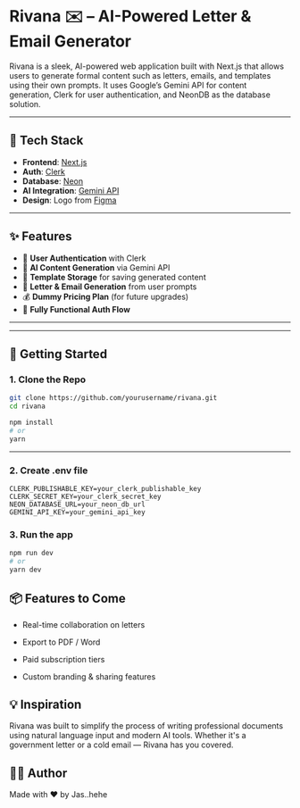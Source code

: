 # Rivana ✉️ – AI-Powered Letter & Email Generator

Rivana is a sleek, AI-powered web application built with Next.js that allows users to generate formal content such as letters, emails, and templates using their own prompts. It uses Google’s Gemini API for content generation, Clerk for user authentication, and NeonDB as the database solution.

---

## 🔧 Tech Stack

-    **Frontend**: [Next.js](https://nextjs.org/)
-    **Auth**: [Clerk](https://clerk.dev/)
-    **Database**: [Neon](https://neon.tech/)
-    **AI Integration**: [Gemini API](https://deepmind.google/technologies/gemini/)
-    **Design**: Logo from [Figma](https://figma.com/)

---

## ✨ Features

-    🔐 **User Authentication** with Clerk
-    🧠 **AI Content Generation** via Gemini API
-    💾 **Template Storage** for saving generated content
-    📝 **Letter & Email Generation** from user prompts
-    💰 **Dummy Pricing Plan** (for future upgrades)
-    🚀 **Fully Functional Auth Flow**

---

---

## 🚀 Getting Started

### 1. Clone the Repo

```bash
git clone https://github.com/yourusername/rivana.git
cd rivana
```

```bash
npm install
# or
yarn
```

---

### 2. Create .env file

```env
CLERK_PUBLISHABLE_KEY=your_clerk_publishable_key
CLERK_SECRET_KEY=your_clerk_secret_key
NEON_DATABASE_URL=your_neon_db_url
GEMINI_API_KEY=your_gemini_api_key
```

### 3. Run the app

```bash
npm run dev
# or
yarn dev

```

## 📦 Features to Come

-    Real-time collaboration on letters

-    Export to PDF / Word

-    Paid subscription tiers

-    Custom branding & sharing features

## 💡 Inspiration

Rivana was built to simplify the process of writing professional documents using natural language input and modern AI tools. Whether it's a government letter or a cold email — Rivana has you covered.

## 🧑‍💻 Author

Made with ❤️ by Jas..hehe
